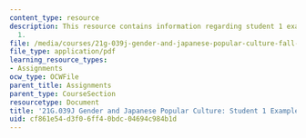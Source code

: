 ```yaml
---
content_type: resource
description: This resource contains information regarding student 1 example essay
  1.
file: /media/courses/21g-039j-gender-and-japanese-popular-culture-fall-2015/cf861e54d3f06ff40bdc04694c984b1d_MIT21G_039JF15_inequality.pdf
file_type: application/pdf
learning_resource_types:
- Assignments
ocw_type: OCWFile
parent_title: Assignments
parent_type: CourseSection
resourcetype: Document
title: '21G.039J Gender and Japanese Popular Culture: Student 1 Example Essay 1'
uid: cf861e54-d3f0-6ff4-0bdc-04694c984b1d
---
```

